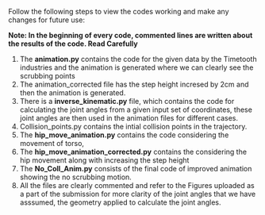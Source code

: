 Follow the following steps to view the codes working and make any changes for future use:

**Note: In the beginning of every code, commented lines are written about the results of the code. Read Carefully**

1. The **animation.py** contains the code for the given data by the Timetooth industries and the animation is generated where we can clearly see the scrubbing points
2. The animation_corrected file  has the step height incresed by 2cm and then the animation is generated.
3. There is a **inverse_kinematic.py** file, which contains the code for calculating the joint angles from a given input set of coordinates, 
   these joint angles are then used in the animation files for different cases. 
5. Collision_points.py contains the intial collision points in the trajectory.
6. The **hip_move_animation.py** contains the code considering the movement of torso,
7. The **hip_move_animation_corrected.py** contains the considering the hip movement along with increasing the step height
8. The **No_Coll_Anim.py** consists of the final code of improved animation showing the no scrubbing motion.
9. All the files are clearly commented and refer to the Figures uploaded as a part of the submission for more clarity of the joint angles 
   that we have asssumed, the geometry applied to calculate the joint angles. 
